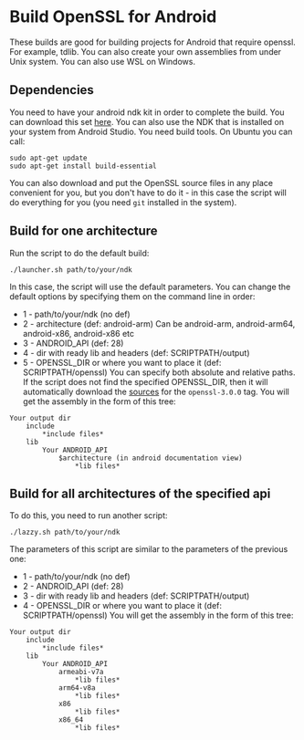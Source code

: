 # Build OpenSSL for Android
These builds are good for building projects for Android that require openssl. For example, tdlib.
You can also create your own assemblies from under Unix system. You can also use WSL on Windows.

## Dependencies
You need to have your android ndk kit in order to complete the build. You can download this set [here](https://developer.android.com/ndk/downloads). You can also use the NDK that is installed on your system from Android Studio.
You need build tools. On Ubuntu you can call:
```
sudo apt-get update
sudo apt-get install build-essential
```
You can also download and put the OpenSSL source files in any place convenient for you, but you don't have to do it - in this case the script will do everything for you (you need `git` installed in the system).

## Build for one architecture
Run the script to do the default build:
```
./launcher.sh path/to/your/ndk
```
In this case, the script will use the default parameters.
You can change the default options by specifying them on the command line in order:
- 1 - path/to/your/ndk (no def)
- 2 - architecture (def: android-arm) Can be android-arm, android-arm64, android-x86, android-x86 etc
- 3 - ANDROID_API (def: 28)
- 4 - dir with ready lib and headers (def: SCRIPTPATH/output)
- 5 - OPENSSL_DIR or where you want to place it (def: SCRIPTPATH/openssl)
You can specify both absolute and relative paths. If the script does not find the specified OPENSSL_DIR, then it will automatically download the [sources](https://github.com/openssl/openssl.git) for the `openssl-3.0.0` tag.
You will get the assembly in the form of this tree:
```
Your output dir
    include
        *include files*
    lib
        Your ANDROID_API
            $architecture (in android documentation view)
                *lib files*
```
## Build for all architectures of the specified api
To do this, you need to run another script:
```
./lazzy.sh path/to/your/ndk
```
The parameters of this script are similar to the parameters of the previous one:
- 1 - path/to/your/ndk (no def)
- 2 - ANDROID_API (def: 28)
- 3 - dir with ready lib and headers (def: SCRIPTPATH/output)
- 4 - OPENSSL_DIR or where you want to place it (def: SCRIPTPATH/openssl)
You will get the assembly in the form of this tree:
```
Your output dir
    include
        *include files*
    lib
        Your ANDROID_API
            armeabi-v7a
                *lib files*
            arm64-v8a
                *lib files*
            x86
                *lib files*
            x86_64
                *lib files*
```
